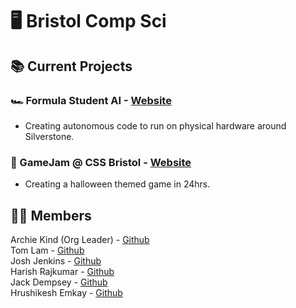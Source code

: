 
# 🖥️ Bristol Comp Sci

## 📚 Current Projects 
### 🏎️ Formula Student AI - [Website](https://www.imeche.org/events/formula-student/team-information/fs-ai)
- Creating autonomous code to run on physical hardware around Silverstone.
  

### 🎃 GameJam @ CSS Bristol - [Website](https://cssbristol.co.uk/)
- Creating a halloween themed game in 24hrs.
  

## 👨‍💻 Members 
Archie Kind (Org Leader) - [Github](https://github.com/archiekind)<br>
Tom Lam - [Github](https://github.com/T0mLam)<br>
Josh Jenkins - [Github](https://github.com/joshjkns)<br>
Harish Rajkumar - [Github](https://github.com/hrsh9486)<br>
Jack Dempsey - [Github](https://github.com/jwdlb)<br>
Hrushikesh Emkay - [Github](https://github.com/rsh-e)<br>
